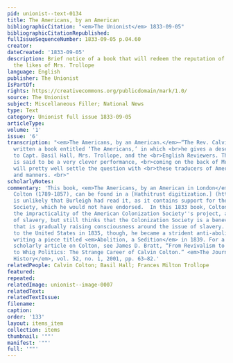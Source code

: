 ```yaml
---
pid: unionist--text-0134
title: The Americans, by an American
bibliographicCitation: "<em>The Unionist</em> 1833-09-05"
bibliographicCitationRepublished: 
fullIssueSequenceNumber: 1833-09-05 p.04.60
creator: 
dateCreated: '1833-09-05'
description: Brief notice of a book that will redeem the reputation of Americans from
  the likes of Mrs. Trollope
language: English
publisher: The Unionist
IsPartOf: 
rights: https://creativecommons.org/publicdomain/mark/1.0/
source: The Unionist
subject: Miscellaneous Filler; National News
type: Text
category: Unionist full issue 1833-09-05
articleType: 
volume: '1'
issue: '6'
transcription: "<em>The Americans, by an American.</em>—“The Rev. Calvin Colton has
  written a book entitled ‘The Americans,’ in which <br>he gives a deserved castigation
  to Capt. Basil Hall, Mrs. Trollope, and the <br>English Reviewers. This work, which
  is said to be a very clever performance, <br>coming on the back of Mr. Stuart’s,
  will pretty well settle the question with <br>these traducers of American character
  and manners. <br>"
scholarlyNotes: 
commentary: 'This book, <em>The Americans, by an American in London</em>, by Calvin
  Colton (1789-1857), can be found in a [Hathitrust digitization.] (https://babel.hathitrust.org/cgi/pt?id=yale.39002007679153&view=1up&seq=7&q1=american%20colonization%20society)  It
  is unlikely that Burleigh had read it, as it contains support for the American Colonization
  Society, which he would not have endorsed.  In this 1833 book, Colton sees both
  the impracticality of the American Colonization Society''s project, and the evil
  of slavery, but still thinks that the Colonization Society is a benevolent organization
  that is gradually raising consciousness around the issue of slavery. When he returned
  to the United States in 1835, though, he became a strident anti-abolitionist, even
  writing a piece titled <em>Abolition, a Sedition</em> in 1839. For a full length
  scholarly article on Colton, see James D. Bratt, “From Revivalism to Anti-Revivalism
  to Whig Politics: The Strange Career of Calvin Colton.” <em>The Journal of Ecclesiastical
  History</em>, vol. 52, no. 1, 2001, pp. 63–82.'
relatedPeople: Calvin Colton; Basil Hall; Frances Milton Trollope
featured: 
repeated: 
relatedImage: unionist--image-0007
relatedText: 
relatedTextIssue: 
filename: 
caption: 
order: '133'
layout: items_item
collection: items
thumbnail: '""'
manifest: '""'
full: '""'
---
```

